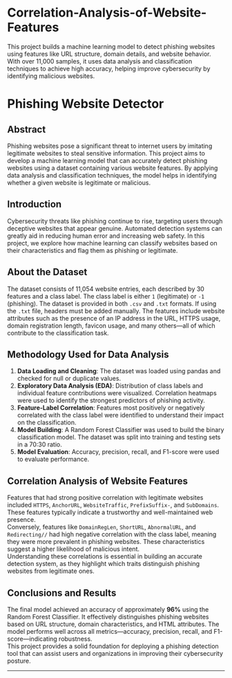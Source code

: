 # Correlation-Analysis-of-Website-Features
This project builds a machine learning model to detect phishing websites using features like URL structure, domain details, and website behavior. With over 11,000 samples, it uses data analysis and classification techniques to achieve high accuracy, helping improve cybersecurity by identifying malicious websites.


# Phishing Website Detector

## Abstract
Phishing websites pose a significant threat to internet users by imitating legitimate websites to steal sensitive information. This project aims to develop a machine learning model that can accurately detect phishing websites using a dataset containing various website features. By applying data analysis and classification techniques, the model helps in identifying whether a given website is legitimate or malicious.

## Introduction
Cybersecurity threats like phishing continue to rise, targeting users through deceptive websites that appear genuine. Automated detection systems can greatly aid in reducing human error and increasing web safety. In this project, we explore how machine learning can classify websites based on their characteristics and flag them as phishing or legitimate.

## About the Dataset
The dataset consists of 11,054 website entries, each described by 30 features and a class label. The class label is either `1` (legitimate) or `-1` (phishing). The dataset is provided in both `.csv` and `.txt` formats. If using the `.txt` file, headers must be added manually. The features include website attributes such as the presence of an IP address in the URL, HTTPS usage, domain registration length, favicon usage, and many others—all of which contribute to the classification task.

## Methodology Used for Data Analysis
1. **Data Loading and Cleaning**: The dataset was loaded using pandas and checked for null or duplicate values.
2. **Exploratory Data Analysis (EDA)**: Distribution of class labels and individual feature contributions were visualized. Correlation heatmaps were used to identify the strongest predictors of phishing activity.
3. **Feature-Label Correlation**: Features most positively or negatively correlated with the class label were identified to understand their impact on the classification.
4. **Model Building**: A Random Forest Classifier was used to build the binary classification model. The dataset was split into training and testing sets in a 70:30 ratio.
5. **Model Evaluation**: Accuracy, precision, recall, and F1-score were used to evaluate performance.

## Correlation Analysis of Website Features
Features that had strong positive correlation with legitimate websites included `HTTPS`, `AnchorURL`, `WebsiteTraffic`, `PrefixSuffix-`, and `SubDomains`. These features typically indicate a trustworthy and well-maintained web presence.  
Conversely, features like `DomainRegLen`, `ShortURL`, `AbnormalURL`, and `Redirecting//` had high negative correlation with the class label, meaning they were more prevalent in phishing websites. These characteristics suggest a higher likelihood of malicious intent.  
Understanding these correlations is essential in building an accurate detection system, as they highlight which traits distinguish phishing websites from legitimate ones.

## Conclusions and Results
The final model achieved an accuracy of approximately **96%** using the Random Forest Classifier. It effectively distinguishes phishing websites based on URL structure, domain characteristics, and HTML attributes. The model performs well across all metrics—accuracy, precision, recall, and F1-score—indicating robustness.  
This project provides a solid foundation for deploying a phishing detection tool that can assist users and organizations in improving their cybersecurity posture.

---

